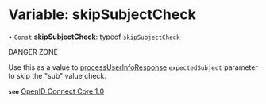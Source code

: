 # Variable: skipSubjectCheck

• `Const` **skipSubjectCheck**: typeof [`skipSubjectCheck`](skipSubjectCheck.md)

DANGER ZONE

Use this as a value to [processUserInfoResponse](../functions/processUserInfoResponse.md) `expectedSubject`
parameter to skip the "sub" value check.

**`see`** [OpenID Connect Core 1.0](https://openid.net/specs/openid-connect-core-1_0.html#UserInfoResponse)
